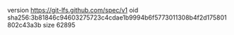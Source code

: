 version https://git-lfs.github.com/spec/v1
oid sha256:3b81846c94603275723c4cdae1b9994b6f5773011308b4f2d175801802c43a3b
size 62895
